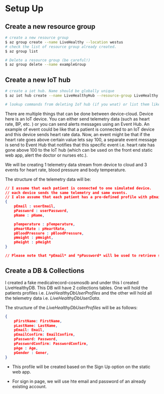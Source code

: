 # Setup Up 

## Create a new resource group 

```bash
# create a new resource group
$ az group create --name LiveHealthy --location westus
# check the list of resource group already created.
$ az group list 

# Delete a resource group (be careful!)
$ az group delete --name exampleGroup
```


## Create a new IoT hub

```bash
# create a iot hub. Name should be globally unique
$ az iot hub create --name LiveHealthyHub --resource-group LiveHealthy --sku S1

# lookup commands from deleting IoT hub (if you wnat) or list them like resource group.
```

There are multiple things that can be done between device-cloud. Device here is an IoT device. You can either send telemetry data (such as heart rate, BP, etc. ) or you can send alerts messages using an Event Hub. An example of event could be like that a patient is connected to an IoT device and this device sends heart rate data. Now, an event might be that if the heart rate goes above certain value lets say 100, a separate event message is send to Event Hub that notifies that this specific event i.e. heart rate has gone above 100 to the IoT hub (which can be used on the front end static web app, alert the doctor or nurses etc.).

We will be creating 1 telemetry data stream from device to cloud and 3 events for heart rate, blood pressure and body temperature.

The structure of the telemetry data will be: 

```json
// I assume that each patient is connected to one simulated device. 
// each device sends the same telemetry and same events. 
// I also assume that each patient has a pre-defined profile with pEmail and pPassword
{
    pEmail : userEmail,
    pPassword : userPassword,
    pName : pName,

    pTemperature : pTemperature,
    pHeartRate : pHeartRate,
    pBloodPressure : pBloodPressure,
    pWeight : pWeight,
    pHeight : pHeight
}

// Please note that *pEmail* and *pPassword* will be used to retrieve specific patient data from the HTTPS function on the static web app. 
```

## Create a DB & Collections

I created a fake medicalrecord-cosmosdb and under this I created LiveHealthyDB. This DB will have 2 collections tables. One will hold the patients profiles i.e. *LiveHealthyDbUserProfiles* and the other will hold all the telemetry data i.e. *LiveHealthyDbUserData*.

The structure of the *LiveHealthyDbUserProfiles* will be as follows: 

```json
{
    pFirstName: FirstName,
    pLastName: LastName,
    pEmail: Email,
    pEmailConfirm: EmailConfirm,
    pPassword: Password,
    pPasswordConfirm: PasswordConfirm,
    pAge : Age,
    pGender : Gener,
}

```

- This profile will be created based on the Sign Up option on the static web app. 

- For sign in page, we will use hte email and password of an already existing account.

